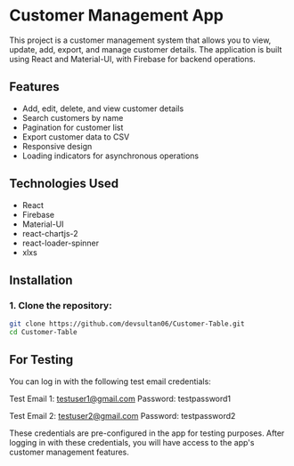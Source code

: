 # Customer Management App

This project is a customer management system that allows you to view, update, add, export, and manage customer details. The application is built using React and Material-UI, with Firebase for backend operations.

## Features

- Add, edit, delete, and view customer details
- Search customers by name
- Pagination for customer list
- Export customer data to CSV
- Responsive design
- Loading indicators for asynchronous operations

## Technologies Used

- React
- Firebase
- Material-UI
- react-chartjs-2
- react-loader-spinner
- xlxs

## Installation

### 1. Clone the repository:

```bash
git clone https://github.com/devsultan06/Customer-Table.git
cd Customer-Table
```

## For Testing

You can log in with the following test email credentials:

Test Email 1: testuser1@gmail.com
Password: testpassword1

Test Email 2: testuser2@gmail.com
Password: testpassword2

These credentials are pre-configured in the app for testing purposes. After logging in with these credentials, you will have access to the app's customer management features.
